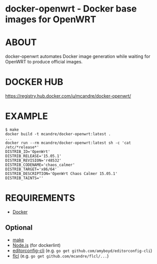 # docker-openwrt - Docker base images for OpenWRT

# ABOUT

docker-openwrt automates Docker image generation while waiting for OpenWRT to produce official images.

# DOCKER HUB

https://registry.hub.docker.com/u/mcandre/docker-openwrt/

# EXAMPLE

```
$ make
docker build -t mcandre/docker-openwrt:latest .
...
docker run --rm mcandre/docker-openwrt:latest sh -c 'cat /etc/*release*'
DISTRIB_ID='OpenWrt'
DISTRIB_RELEASE='15.05.1'
DISTRIB_REVISION='r48532'
DISTRIB_CODENAME='chaos_calmer'
DISTRIB_TARGET='x86/64'
DISTRIB_DESCRIPTION='OpenWrt Chaos Calmer 15.05.1'
DISTRIB_TAINTS=''
```

# REQUIREMENTS

* [Docker](https://www.docker.com/)

## Optional

* [make](http://www.gnu.org/software/make/)
* [Node.js](https://nodejs.org/en/) (for dockerlint)
* [editorconfig-cli](https://github.com/amyboyd/editorconfig-cli) (e.g. `go get github.com/amyboyd/editorconfig-cli`)
* [flcl](https://github.com/mcandre/flcl) (e.g. `go get github.com/mcandre/flcl/...`)
